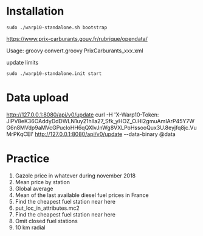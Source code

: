 # Installation

    sudo ./warp10-standalone.sh bootstrap

https://www.prix-carburants.gouv.fr/rubrique/opendata/


Usage: groovy convert.groovy PrixCarburants_xxx.xml

update limits

    sudo ./warp10-standalone.init start

# Data upload
http://127.0.0.1:8080/api/v0/update 
     curl  -H 'X-Warp10-Token: JIPV8eK36OAddyDdDWLN1uy21hIla27_Sfk_yHOZ_O.HI2gmuAmIArP45Y7WG6n8MVdp9aMVcGPucloHH6qQXlvJnWg8VXLPoHssooQux3U.8eyjfq8jc.VuMrPKqCEI' http://127.0.0.1:8080/api/v0/update --data-binary @data


# Practice

1. Gazole price in whatever during november 2018
2. Mean price by station
3. Global average
4. Mean of the last available diesel fuel prices in France
5. Find the cheapest fuel station near here
6. put_loc_in_attributes.mc2
7. Find the cheapest fuel station near here
8. Omit closed fuel stations
9. 10 km radial